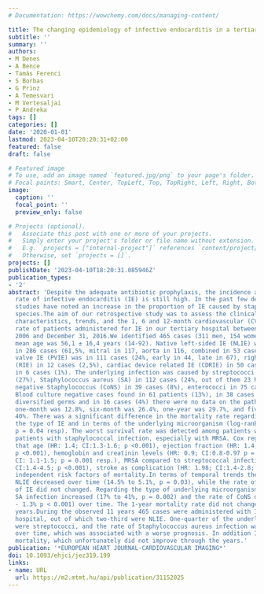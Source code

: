 ```yaml
---
# Documentation: https://wowchemy.com/docs/managing-content/

title: The changing epidemiology of infective endocarditis in a tertiary center
subtitle: ''
summary: ''
authors:
- M Denes
- A Bence
- Tamás Ferenci
- S Borbas
- G Prinz
- A Temesvari
- M Vertesaljai
- P Andreka
tags: []
categories: []
date: '2020-01-01'
lastmod: 2023-04-10T20:20:31+02:00
featured: false
draft: false

# Featured image
# To use, add an image named `featured.jpg/png` to your page's folder.
# Focal points: Smart, Center, TopLeft, Top, TopRight, Left, Right, BottomLeft, Bottom, BottomRight.
image:
  caption: ''
  focal_point: ''
  preview_only: false

# Projects (optional).
#   Associate this post with one or more of your projects.
#   Simply enter your project's folder or file name without extension.
#   E.g. `projects = ["internal-project"]` references `content/project/deep-learning/index.md`.
#   Otherwise, set `projects = []`.
projects: []
publishDate: '2023-04-10T18:20:31.085946Z'
publication_types:
- '2'
abstract: 'Despite the adequate antibiotic prophylaxis, the incidence and mortality
  rate of infective endocarditis (IE) is still high. In the past few decades, several
  studies have noted an increase in the proportion of IE caused by staphylococcal
  species.The aim of our retrospective study was to assess the clinical and microbiological
  characteristics, trends, and the 1, 6 and 12-month cardiovascular (CV) mortality
  rate of patients administered for IE in our tertiary hospital between January 1,
  2006 and December 31, 2016.We identified 465 cases (311 men, 154 women) of 448 patients,
  mean age was 56,1 ± 16,4 years (14-92). Native left-sided IE (NLIE) was assessed
  in 286 cases (61,5%, mitral in 117, aorta in 116, combined in 53 cases), prosthetic
  valve IE (PVIE) was in 111 cases (24%, early in 44, late in 67), right-sided IE
  (RIE) in 12 cases (2,5%), cardiac device related IE (CDRIE) in 50 cases (11%), other
  in 6 cases (1%). The underlying infection was caused by streptococci in 124 cases
  (27%), Staphylococcus aureus (SA) in 112 cases (24%, out of them 23 had MRSA), coagulase
  negative Staphylococcus (CoNS) in 39 cases (8%), enterococci in 75 cases (16%).
  Blood culture negative cases found in 61 patients (13%), in 38 cases (8%) other,
  diversified germs and in 16 cases (4%) there were no data on the pathogen agent.
  one-month was 12.8%, six-month was 26.4%, one-year was 29.7%, and five-year was
  40%. There was a significant difference in the mortality rate regarding both of
  the type of IE and in terms of the underlying microorganism (log-rank p = 0.03 and
  p = 0.04 resp). The worst survival rate was detected among patients with PVIE, and
  patients with staphylococcal infection, especially with MRSA. Cox regression found
  that age (HR: 1.4; CI:1.3-1.6; p <0.001), ejection fraction (HR: 1.4; CI:1.2-1.5;
  p <0.001), hemoglobin and creatinin levels (HR: 0.9; CI:0.8-0.97 p = 0.01; HR: 1.3;
  CI: 1.1-1.5; p = 0.001 resp.), MRSA compared to streptococcal infection (HR: 2.5;
  CI:1.4-4.5; p <0.001), stroke as complication (HR: 1.98; CI:1.4-2.8; p <0.001) were
  independent risk factors of mortality.In terms of temporal trends the rate of combined
  NLIE decreased over time (14.5% to 5.1%, p = 0.03), while the rate of other types
  of IE did not changed. Regarding the type of underlying microorganism the rate of
  SA infection increased (17% to 41%, p = 0.002) and the rate of CoNS decreased (16.1%
  - 1.3% p < 0.001) over time. The 1-year mortality rate did not change through the
  years.During the observed 11 years 465 cases were administered with IE to our tertiary
  hospital, out of which two-third were NLIE. One-quarter of the underlying microorganism
  were streptococci, and the rate of Staphylococcus aureus infection was increased
  over time, which was associated with a worse prognosis. In addition IE had a high
  mortality, which unfortunately did not improve through the years.'
publication: '*EUROPEAN HEART JOURNAL-CARDIOVASCULAR IMAGING*'
doi: 10.1093/ehjci/jez319.199
links:
- name: URL
  url: https://m2.mtmt.hu/api/publication/31152025
---
```


